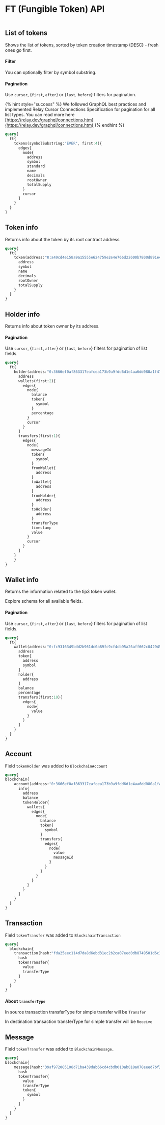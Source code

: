 # FT (Fungible Token) API

<figure><img src="../../.gitbook/assets/image (2) (3).png" alt=""><figcaption></figcaption></figure>

## List of tokens

Shows the list of tokens, sorted by token creation timestamp (DESC) - fresh ones go first.

#### Filter

You can optionally filter by symbol substring.

#### Pagination

Use `cursor`, {`first`, `after`} or {`last`, `before`} filters for pagination.

{% hint style="success" %}
We followed GraphQL best practices and implemented Relay Cursor Connections Specification for pagination for all list types. You can read more here [https://relay.dev/graphql/connections.htm](https://relay.dev/graphql/connections.htm)
{% endhint %}

```graphql
query{
  ft{
    tokens(symbolSubstring:"EVER", first:4){
      edges{
        node{
          address
          symbol
          standard
          name
          decimals
          rootOwner
          totalSupply
        }
        cursor
      }
    }
  }
}
```

## Token info

Returns info about the token by its root contract address

```graphql
query{
  ft{
    token(address:"0:a49cd4e158a9a15555e624759e2e4e766d22600b7800d891e46f9291f044a93d"){
      address
      symbol
      name
      decimals
      rootOwner
      totalSupply
    }
  }
}
```

## Holder info

Returns info about token owner by its address.

#### Pagination

Use `cursor`, {`first`, `after`} or {`last`, `before`} filters for pagination of list fields.

```graphql
query{
  ft{
    holder(address:"0:3666ef0af863317eafcea173b9a9fdd6d1e4aa6dd080a1f472b2ad217215e5c9"){
      address
      wallets(first:2){
        edges{
          node{
            balance
            token{
              symbol
            }
            percentage
          }
          cursor
        }
      }
      transfers(first:1){
        edges{
          node{
            messageId
            token{
              symbol
            }
            fromWallet{
              address
            }
            toWallet{
              address
            }
            fromHolder{
              address
            }
            toHolder{
              address
            }
            transferType
            timestamp
            value
          }
          cursor
        }
      }
    }
    }
}
```

## Wallet info

Returns the information related to the tip3 token wallet.

Explore schema for all available fields.

#### Pagination

Use `cursor`, {`first`, `after`} or {`last`, `before`} filters for pagination of list fields.

```graphql
query{
  ft{
    wallet(address:"0:fc9316349bdd2b961dc0a89fc9cf4cb95a26aff662c042945a6a533a401db3f3"){
      address
      token{
        address
        symbol
      }
      holder{
        address
      }
      balance
      percentage
      transfers(first:10){
        edges{
          node{
            value
          }
        }
      }
    }
  }
}
```

## Account

Field `tokenHolder` was added to `BlockchainAccount`

```graphql
query{
blockchain{
    account(address:"0:3666ef0af863317eafcea173b9a9fdd6d1e4aa6dd080a1f472b2ad217215e5c9"){
      info{
        address
        balance
        tokenHolder{
          wallets{
            edges{
              node{
                balance
                token{
                  symbol
                }
                transfers{
                  edges{
                    node{
                      value
                      messageId
                    }
                  }
                }
              }
            }
          }
        }
      }
    }
  }
}
```

## Transaction

Field `tokenTransfer` was added to `BlockchainTransaction`

```graphql
query{
  blockchain{
    transaction(hash:"fda25eec114d7da8d6ebd31ec2b2ca07eed0db8749501d6c1a128f646f91e350"){
      hash
      tokenTransfer{
        value
        transferType 
      }
    }
  }
}
```

#### About `transferType`

In source transaction transferType for simple transfer will be `Transfer`

In destination transaction transferType for simple transfer will be `Receive`

## Message

Field `tokenTransfer` was added to `BlockchainMessage.`

```graphql
query{
blockchain{
    message(hash:"39af972085108d71ba439dab66cd4cbdb010ab018a078eeed7bf2f05df237c68"){
      hash
      tokenTransfer{
        value
        transferType
        token{
          symbol
        }
      }
    }
  }
}
```
